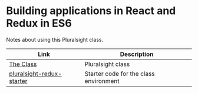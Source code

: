 # Building applications in React and Redux in ES6

Notes about using this Pluralsight class.

Link | Description
-----| -----------
[The Class](https://app.pluralsight.com/library/courses/react-redux-react-router-es6)| Pluralsight class
[pluralsight-redux-starter](https://github.com/coryhouse/pluralsight-redux-starter)|Starter code for the class environment

